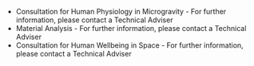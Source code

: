 - Consultation for Human Physiology in Microgravity - For further information, please contact a Technical Adviser
- Material Analysis - For further information, please contact a Technical Adviser
- Consultation for Human Wellbeing in Space - For further information, please contact a Technical Adviser
